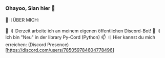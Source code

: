 ### Ohayoo, Sian hier 👋


📌〢ÜBER MICH:

🔭 〢 Derzeit arbeite ich an meinem eigenen öffentlichen Discord-Bot!
🌱 〢 Ich bin "Neu" in der library Py-Cord (Python)
📫 〢 Hier kannst du mich erreichen: (Discord Presence)[https://discord.com/users/785059784604778496]

